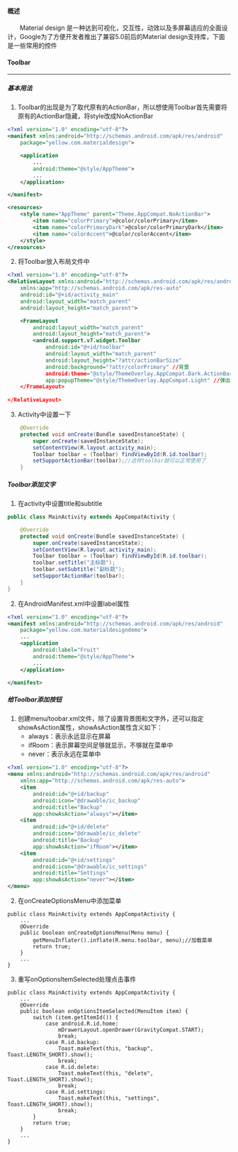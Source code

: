 #### 概述
　　Material design 是一种达到可视化，交互性，动效以及多屏幕适应的全面设计，Google为了方便开发者推出了兼容5.0前后的Material design支持库，下面是一些常用的控件
  
#### Toolbar
----------

#####  基本用法

 1. Toolbar的出现是为了取代原有的ActionBar，所以想使用Toolbar首先需要将原有的ActionBar隐藏，将style改成NoActionBar
    　
```xml
<?xml version="1.0" encoding="utf-8"?>
<manifest xmlns:android="http://schemas.android.com/apk/res/android"
    package="yellow.com.materialdesign">

    <application
        ...
        android:theme="@style/AppTheme">
        ...
    </application>

</manifest>
```

``` xml
<resources>
    <style name="AppTheme" parent="Theme.AppCompat.NoActionBar">
        <item name="colorPrimary">@color/colorPrimary</item>
        <item name="colorPrimaryDark">@color/colorPrimaryDark</item>
        <item name="colorAccent">@color/colorAccent</item>
    </style>
</resources>
```

 2. 将Toolbar放入布局文件中
 
``` xml
<?xml version="1.0" encoding="utf-8"?>
<RelativeLayout xmlns:android="http://schemas.android.com/apk/res/android"
    xmlns:app="http://schemas.android.com/apk/res-auto"
    android:id="@+id/activity_main"
    android:layout_width="match_parent"
    android:layout_height="match_parent">

    <FrameLayout
        android:layout_width="match_parent"
        android:layout_height="match_parent">
        <android.support.v7.widget.Toolbar
            android:id="@+id/toolbar"
            android:layout_width="match_parent"
            android:layout_height="?attr/actionBarSize"
            android:background="?attr/colorPrimary" //背景
            android:theme="@style/ThemeOverlay.AppCompat.Dark.ActionBar"
            app:popupTheme="@style/ThemeOverlay.AppCompat.Light" //弹出的背景色 />
    </FrameLayout>
    
</RelativeLayout>

```

 3. Activity中设置一下

``` java
    @Override
    protected void onCreate(Bundle savedInstanceState) {
        super.onCreate(savedInstanceState);
        setContentView(R.layout.activity_main);
        Toolbar toolbar = (Toolbar) findViewById(R.id.toolbar);
        setSupportActionBar(toolbar);//这样toolbar就可以正常使用了
	}
```



##### Toolbar添加文字

 1. 在activity中设置title和subtitle

``` java
public class MainActivity extends AppCompatActivity {

    @Override
    protected void onCreate(Bundle savedInstanceState) {
        super.onCreate(savedInstanceState);
        setContentView(R.layout.activity_main);
        Toolbar toolbar = (Toolbar) findViewById(R.id.toolbar);
        toolbar.setTitle("主标题");
        toolbar.setSubtitle("副标题");
        setSupportActionBar(toolbar);
    }
}
```


 2. 在AndroidManifest.xml中设置label属性

``` xml
<?xml version="1.0" encoding="utf-8"?>
<manifest xmlns:android="http://schemas.android.com/apk/res/android"
    package="yellow.com.materialdesigndemo">
    ...
    <application
        android:label="Fruit"
        android:theme="@style/AppTheme">
		...
    </application>

</manifest>
```

##### 给Toolbar添加按钮

 1. 创建menu/toobar.xml文件，除了设置背景图和文字外，还可以指定showAsAction属性，showAsAction属性含义如下：
	- always：表示永远显示在屏幕
	- ifRoom：表示屏幕空间足够就显示，不够就在菜单中
	- never：表示永远在菜单中
``` xml
<?xml version="1.0" encoding="utf-8"?>
<menu xmlns:android="http://schemas.android.com/apk/res/android"
    xmlns:app="http://schemas.android.com/apk/res-auto">
    <item
        android:id="@+id/backup"
        android:icon="@drawable/ic_backup"
        android:title="Backup"
        app:showAsAction="always"></item>
    <item
        android:id="@+id/delete"
        android:icon="@drawable/ic_delete"
        android:title="Backup"
        app:showAsAction="ifRoom"></item>
    <item
        android:id="@+id/settings"
        android:icon="@drawable/ic_settings"
        android:title="Settings"
        app:showAsAction="never"></item>
</menu>
```


 2. 在onCreateOptionsMenu中添加菜单

``` stylus
public class MainActivity extends AppCompatActivity {
    ...
    @Override
    public boolean onCreateOptionsMenu(Menu menu) {
        getMenuInflater().inflate(R.menu.toolbar, menu);//加载菜单
        return true;
    }
	...
}
```
 3. 重写onOptionsItemSelected处理点击事件
``` stylus
public class MainActivity extends AppCompatActivity {
    ...
    @Override
    public boolean onOptionsItemSelected(MenuItem item) {
        switch (item.getItemId()) {
            case android.R.id.home:
                mDrawerLayout.openDrawer(GravityCompat.START);
                break;
            case R.id.backup:
                Toast.makeText(this, "backup", Toast.LENGTH_SHORT).show();
                break;
            case R.id.delete:
                Toast.makeText(this, "delete", Toast.LENGTH_SHORT).show();
                break;
            case R.id.settings:
                Toast.makeText(this, "settings", Toast.LENGTH_SHORT).show();
                break;
        }
        return true;
    }
	...
}
```